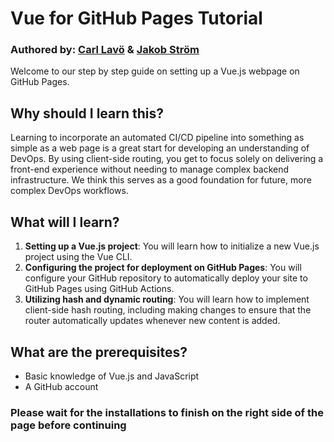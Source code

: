 # Vue for GitHub Pages Tutorial

### Authored by: [Carl Lavö](https://github.com/miljon3) & [Jakob Ström](https://github.com/Jakebobs)

Welcome to our step by step guide on setting up a Vue.js webpage on GitHub Pages.

## Why should I learn this?
Learning to incorporate an automated CI/CD pipeline into something as simple as a web page is a great start for developing an understanding of DevOps. By using client-side routing, you get to focus solely on delivering a front-end experience without needing to manage complex backend infrastructure. We think this serves as a good foundation for future, more complex DevOps workflows.

## What will I learn?

1. **Setting up a Vue.js project**: You will learn how to initialize a new Vue.js project using the Vue CLI.
2. **Configuring the project for deployment on GitHub Pages**: You will configure your GitHub repository to automatically deploy your site to GitHub Pages using GitHub Actions.
3. **Utilizing hash and dynamic routing**: You will learn how to implement client-side hash routing, including making changes to ensure that the router automatically updates whenever new content is added.

## What are the prerequisites?

- Basic knowledge of Vue.js and JavaScript
- A GitHub account

### Please wait for the installations to finish on the right side of the page before continuing

